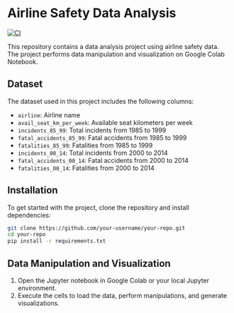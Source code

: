 # Airline Safety Data Analysis

[![CI](https://github.com/TzRRR/cloud_notebook/actions/workflows/CI.yml/badge.svg)](https://github.com/TzRRR/cloud_notebook/actions/workflows/CI.yml)

This repository contains a data analysis project using airline safety data. The project performs data manipulation and visualization on Google Colab Notebook.

## Dataset

The dataset used in this project includes the following columns:

- `airline`: Airline name
- `avail_seat_km_per_week`: Available seat kilometers per week
- `incidents_85_99`: Total incidents from 1985 to 1999
- `fatal_accidents_85_99`: Fatal accidents from 1985 to 1999
- `fatalities_85_99`: Fatalities from 1985 to 1999
- `incidents_00_14`: Total incidents from 2000 to 2014
- `fatal_accidents_00_14`: Fatal accidents from 2000 to 2014
- `fatalities_00_14`: Fatalities from 2000 to 2014

## Installation

To get started with the project, clone the repository and install dependencies:

```bash
git clone https://github.com/your-username/your-repo.git
cd your-repo
pip install -r requirements.txt

```

## Data Manipulation and Visualization

1. Open the Jupyter notebook in Google Colab or your local Jupyter environment.
2. Execute the cells to load the data, perform manipulations, and generate visualizations.
